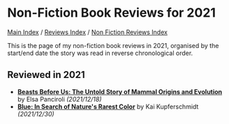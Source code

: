 # Non-Fiction Book Reviews for 2021

[Main Index](../../../README.md) / [Reviews Index](../../README.md) / [Non Fiction Reviews Index](../README.md)

This is the page of my non-fiction book reviews in 2021, organised by the start/end date the story was read in reverse chronological order.

## Reviewed in 2021
- [**Beasts Before Us: The Untold Story of Mammal Origins and Evolution**](20211218-BeastsBeforeUs.md) by Elsa Panciroli *(2021/12/18)*
- [**Blue: In Search of Nature's Rarest Color**](20211230-Blue.md) by Kai Kupferschmidt *(2021/12/30)*
